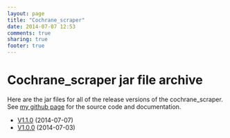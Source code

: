 ```yaml
---
layout: page
title: "Cochrane_scraper"
date: 2014-07-07 12:53
comments: true
sharing: true
footer: true
---
```


# Cochrane_scraper jar file archive

Here are the jar files for all of the release versions of the cochrane_scraper.
See [my github page](https://github.com/DASpringate/Cochrane_scraper) for the source code and documentation.

* [V1.1.0](/misc/jars/cochrane_scraper/cochrane_scraper_v1.1.0.zip) (2014-07-07)
* [V1.0.0](/misc/jars/cochrane_scraper/cochrane_scraper_v1.0.0.zip) (2014-07-03)
